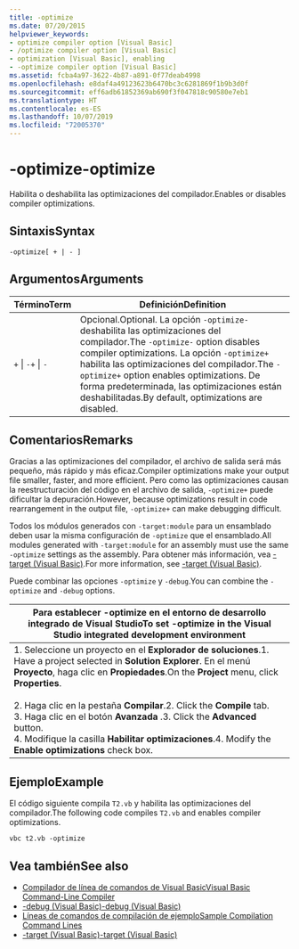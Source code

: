 ```yaml
---
title: -optimize
ms.date: 07/20/2015
helpviewer_keywords:
- optimize compiler option [Visual Basic]
- /optimize compiler option [Visual Basic]
- optimization [Visual Basic], enabling
- -optimize compiler option [Visual Basic]
ms.assetid: fcba4a97-3622-4b87-a891-0f77deab4998
ms.openlocfilehash: e8daf4a49123623b6470bc3c6281869f1b9b3d0f
ms.sourcegitcommit: eff6adb61852369ab690f3f047818c90580e7eb1
ms.translationtype: HT
ms.contentlocale: es-ES
ms.lasthandoff: 10/07/2019
ms.locfileid: "72005370"
---
```

# <a name="-optimize"></a><span data-ttu-id="d4e04-102">-optimize</span><span class="sxs-lookup"><span data-stu-id="d4e04-102">-optimize</span></span>
<span data-ttu-id="d4e04-103">Habilita o deshabilita las optimizaciones del compilador.</span><span class="sxs-lookup"><span data-stu-id="d4e04-103">Enables or disables compiler optimizations.</span></span>  
  
## <a name="syntax"></a><span data-ttu-id="d4e04-104">Sintaxis</span><span class="sxs-lookup"><span data-stu-id="d4e04-104">Syntax</span></span>  
  
```console  
-optimize[ + | - ]  
```  
  
## <a name="arguments"></a><span data-ttu-id="d4e04-105">Argumentos</span><span class="sxs-lookup"><span data-stu-id="d4e04-105">Arguments</span></span>  
  
|<span data-ttu-id="d4e04-106">Término</span><span class="sxs-lookup"><span data-stu-id="d4e04-106">Term</span></span>|<span data-ttu-id="d4e04-107">Definición</span><span class="sxs-lookup"><span data-stu-id="d4e04-107">Definition</span></span>|  
|---|---|  
|<span data-ttu-id="d4e04-108">`+` &#124; `-`</span><span class="sxs-lookup"><span data-stu-id="d4e04-108">`+` &#124; `-`</span></span>|<span data-ttu-id="d4e04-109">Opcional.</span><span class="sxs-lookup"><span data-stu-id="d4e04-109">Optional.</span></span> <span data-ttu-id="d4e04-110">La opción `-optimize-` deshabilita las optimizaciones del compilador.</span><span class="sxs-lookup"><span data-stu-id="d4e04-110">The `-optimize-` option disables compiler optimizations.</span></span> <span data-ttu-id="d4e04-111">La opción `-optimize+` habilita las optimizaciones del compilador.</span><span class="sxs-lookup"><span data-stu-id="d4e04-111">The `-optimize+` option enables optimizations.</span></span> <span data-ttu-id="d4e04-112">De forma predeterminada, las optimizaciones están deshabilitadas.</span><span class="sxs-lookup"><span data-stu-id="d4e04-112">By default, optimizations are disabled.</span></span>|  
  
## <a name="remarks"></a><span data-ttu-id="d4e04-113">Comentarios</span><span class="sxs-lookup"><span data-stu-id="d4e04-113">Remarks</span></span>  
 <span data-ttu-id="d4e04-114">Gracias a las optimizaciones del compilador, el archivo de salida será más pequeño, más rápido y más eficaz.</span><span class="sxs-lookup"><span data-stu-id="d4e04-114">Compiler optimizations make your output file smaller, faster, and more efficient.</span></span> <span data-ttu-id="d4e04-115">Pero como las optimizaciones causan la reestructuración del código en el archivo de salida, `-optimize+` puede dificultar la depuración.</span><span class="sxs-lookup"><span data-stu-id="d4e04-115">However, because optimizations result in code rearrangement in the output file, `-optimize+` can make debugging difficult.</span></span>  
  
 <span data-ttu-id="d4e04-116">Todos los módulos generados con `-target:module` para un ensamblado deben usar la misma configuración de `-optimize` que el ensamblado.</span><span class="sxs-lookup"><span data-stu-id="d4e04-116">All modules generated with `-target:module` for an assembly must use the same `-optimize` settings as the assembly.</span></span> <span data-ttu-id="d4e04-117">Para obtener más información, vea [-target (Visual Basic)](../../../visual-basic/reference/command-line-compiler/target.md).</span><span class="sxs-lookup"><span data-stu-id="d4e04-117">For more information, see [-target (Visual Basic)](../../../visual-basic/reference/command-line-compiler/target.md).</span></span>  
  
 <span data-ttu-id="d4e04-118">Puede combinar las opciones `-optimize` y `-debug`.</span><span class="sxs-lookup"><span data-stu-id="d4e04-118">You can combine the `-optimize` and `-debug` options.</span></span>  
  
|<span data-ttu-id="d4e04-119">Para establecer -optimize en el entorno de desarrollo integrado de Visual Studio</span><span class="sxs-lookup"><span data-stu-id="d4e04-119">To set -optimize in the Visual Studio integrated development environment</span></span>|  
|---|  
|<span data-ttu-id="d4e04-120">1.  Seleccione un proyecto en el **Explorador de soluciones**.</span><span class="sxs-lookup"><span data-stu-id="d4e04-120">1.  Have a project selected in **Solution Explorer**.</span></span> <span data-ttu-id="d4e04-121">En el menú **Proyecto**, haga clic en **Propiedades**.</span><span class="sxs-lookup"><span data-stu-id="d4e04-121">On the **Project** menu, click **Properties**.</span></span><br />     <br /><span data-ttu-id="d4e04-122">2.  Haga clic en la pestaña **Compilar**.</span><span class="sxs-lookup"><span data-stu-id="d4e04-122">2.  Click the **Compile** tab.</span></span><br /><span data-ttu-id="d4e04-123">3.  Haga clic en el botón **Avanzada** .</span><span class="sxs-lookup"><span data-stu-id="d4e04-123">3.  Click the **Advanced** button.</span></span><br /><span data-ttu-id="d4e04-124">4.  Modifique la casilla **Habilitar optimizaciones**.</span><span class="sxs-lookup"><span data-stu-id="d4e04-124">4.  Modify the **Enable optimizations** check box.</span></span>|  
  
## <a name="example"></a><span data-ttu-id="d4e04-125">Ejemplo</span><span class="sxs-lookup"><span data-stu-id="d4e04-125">Example</span></span>  
 <span data-ttu-id="d4e04-126">El código siguiente compila `T2.vb` y habilita las optimizaciones del compilador.</span><span class="sxs-lookup"><span data-stu-id="d4e04-126">The following code compiles `T2.vb` and enables compiler optimizations.</span></span>  
  
```console
vbc t2.vb -optimize  
```  
  
## <a name="see-also"></a><span data-ttu-id="d4e04-127">Vea también</span><span class="sxs-lookup"><span data-stu-id="d4e04-127">See also</span></span>

- [<span data-ttu-id="d4e04-128">Compilador de línea de comandos de Visual Basic</span><span class="sxs-lookup"><span data-stu-id="d4e04-128">Visual Basic Command-Line Compiler</span></span>](../../../visual-basic/reference/command-line-compiler/index.md)
- [<span data-ttu-id="d4e04-129">-debug (Visual Basic)</span><span class="sxs-lookup"><span data-stu-id="d4e04-129">-debug (Visual Basic)</span></span>](../../../visual-basic/reference/command-line-compiler/debug.md)
- [<span data-ttu-id="d4e04-130">Líneas de comandos de compilación de ejemplo</span><span class="sxs-lookup"><span data-stu-id="d4e04-130">Sample Compilation Command Lines</span></span>](../../../visual-basic/reference/command-line-compiler/sample-compilation-command-lines.md)
- [<span data-ttu-id="d4e04-131">-target (Visual Basic)</span><span class="sxs-lookup"><span data-stu-id="d4e04-131">-target (Visual Basic)</span></span>](../../../visual-basic/reference/command-line-compiler/target.md)
